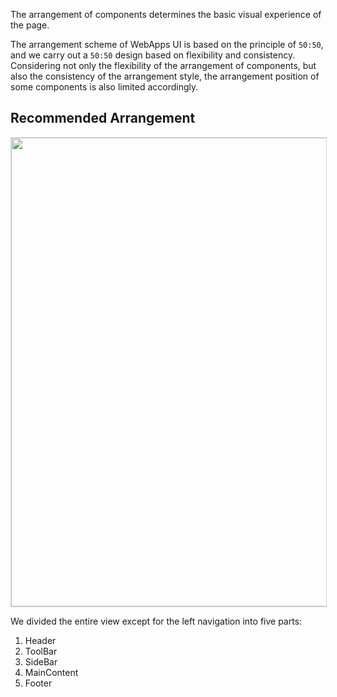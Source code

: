 The arrangement of components determines the basic visual experience of the page.

The arrangement scheme of WebApps UI is based on the principle of `50:50`, and we carry out a `50:50` design based on flexibility and consistency. Considering not only the flexibility of the arrangement of components, but also the consistency of the arrangement style, the arrangement position of some components is also limited accordingly.

## Recommended Arrangement

<div>
  <img width="750" src='https://cosmos-x.oss-cn-hangzhou.aliyuncs.com/KK4B9S.jpg' style="border: 1px solid #cbd7dc"/>
</div>

We divided the entire view except for the left navigation into five parts:

1. Header
2. ToolBar
3. SideBar
4. MainContent
5. Footer
